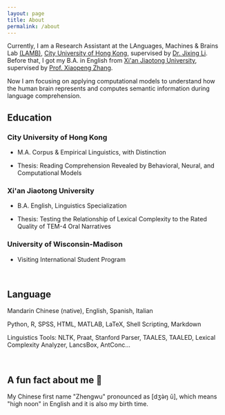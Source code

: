 ```yaml
---
layout: page
title: About
permalink: /about
---
```

Currently, I am a Research Assistant at the LAnguages, Machines & Brains Lab [(LAMB)](https://compneurolinglab.github.io/), [City University of Hong Kong](https://www.cityu.edu.hk/), supervised by [Dr. Jixing Li](https://jixing-li.github.io/). Before that, I got my B.A. in English from [Xi'an Jiaotong University](http://www.xjtu.edu.cn), supervised by [Prof. Xiaopeng Zhang](http://gr.xjtu.edu.cn/en/web/zhangxp).

Now I am focusing on applying computational models to understand how the human brain represents and computes semantic information during language comprehension.
<br>

## Education

### City University of Hong Kong

- M.A. Corpus & Empirical Linguistics, with Distinction

- Thesis: Reading Comprehension Revealed by Behavioral, Neural, and Computational Models

### Xi'an Jiaotong University

- B.A. English, Linguistics Specialization

- Thesis: Testing the Relationship of Lexical Complexity to the Rated Quality of TEM-4 Oral Narratives

### University of Wisconsin-Madison

- Visiting International Student Program

<br>

## Language

Mandarin Chinese (native), English, Spanish, Italian

Python, R, SPSS, HTML, MATLAB, LaTeX, Shell Scripting, Markdown

Linguistics Tools: NLTK, Praat, Stanford Parser, TAALES, TAALED, Lexical Complexity Analyzer, LancsBox, AntConc...

<br>

## A fun fact about me 🥳

My Chinese first name "Zhengwu" pronounced as [dʒə̀ŋ ǔ], which means "high noon" in English and it is also my birth time.  
